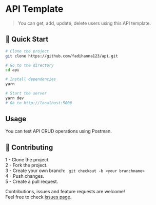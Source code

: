# API Template

> You can get, add, update, delete users using this API template.

## 🚀 Quick Start

```sh
# Clone the project
git clone https://github.com/fadihanna123/api.git
```

```sh
# Go to the directory
cd api
```

```sh
# Install dependencies
yarn
```

```sh
# Start the server
yarn dev
# Go to http://localhost:5000
```

## Usage

You can test API CRUD operations using Postman.


## 🤝 Contributing

1 - Clone the project. <br />
2 - Fork the project. <br />
3 - Create your own branch: ```
git checkout -b <your branchname>``` <br />
4 - Push changes. <br />
5 - Create a pull request. <br />

Contributions, issues and feature requests are welcome!<br />Feel free to check [issues page](https://github.com/fadihanna123/api/issues).

